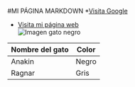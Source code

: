 #MI PÁGINA MARKDOWN
*[Visita Google](https://www.google.com)  


* [Visita mi página web](index.html)  
![Imagen gato negro](/images/imagen_gato_negro.avif)  



| Nombre del gato                          | Color                                   |
|------------------------------------------|-----------------------------------------|
| Anakin                                   | Negro                                   |
| Ragnar                                   | Gris                                    |